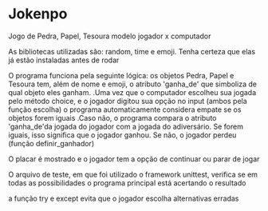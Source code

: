 # Jokenpo
Jogo de Pedra, Papel, Tesoura modelo jogador x computador

As bibliotecas utilizadas são: random, time e emoji. Tenha certeza que elas já estão instaladas antes de rodar

O programa funciona pela seguinte lógica: 
os objetos Pedra, Papel e Tesoura tem, além de nome e emoji, o atributo 'ganha_de' que simboliza de qual objeto eles ganham. 
.Uma vez que o computador escolheu sua jogada pelo método choice, e o jogador digitou sua opção no input (ambos pela função escolha) o programa automaticamente considera empate se os objetos forem iguais
.Caso não, o programa compara o atributo 'ganha_de'da jogada do jogador com a jogada do adiversário. Se forem iguais, isso significa que o jogador ganhou. Se não, o jogador perdeu (função definir_ganhador)

O placar é mostrado e o jogador tem a opção de continuar ou parar de jogar

O arquivo de teste, em que foi utilizado o framework unittest, verifica se em todas as possibilidades o programa principal está acertando o resultado

a função try e except evita que o jogador escolha alternativas erradas


